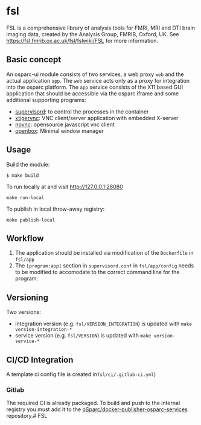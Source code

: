 # fsl

FSL is a comprehensive library of analysis tools for FMRI, MRI and DTI brain imaging data, created by the Analysis Group, FMRIB, Oxford, UK. See https://fsl.fmrib.ox.ac.uk/fsl/fslwiki/FSL for more information.

## Basic concept

An osparc-ui module consists of two services, a web proxy ```web``` and the actual application ```app```.  The ```web``` service acts only as a proxy for integration into the osparc platform. The ```app``` service consists of the X11 based GUI application that should be accessible via the osparc iframe and some additional supporting programs:
- [supervisord](http://supervisord.org/): to control the processes in the container
- [xtigervnc](https://tigervnc.org/): VNC client/server application with embedded X-server
- [novnc](https://novnc.com/info.html): opensource javascript vnc client
- [openbox](http://openbox.org/wiki/Main_Page): Minimal window manager

## Usage


Build the module:
```console
$ make build
```
To run locally at and visit http://127.0.0.1:28080
```console
make run-local
```
To publish in local throw-away registry:
```console
make publish-local
```

## Workflow

1. The application should be installed via modification of the ```Dockerfile``` in ```fsl/app```
2. The  ```[program:app]``` section in ```supervisord.conf``` in ```fsl/app/config```  needs to be modified to accomodate to the correct command line for the program.

## Versioning

Two versions:

- integration version (e.g. ```fsl/VERSION_INTEGRATION```) is updated with ``make version-integration-*``
- service version (e.g. ```fsl/VERSION```) is updated with ``make version-service-*``

## CI/CD Integration
A template ci config file is created in```fsl/ci/.gitlab-ci.yml```)

### Gitlab

The required CI is already packaged.
To build and push to the internal registry you must add it to the [oSparc/docker-publisher-osparc-services](https://git.speag.com/oSparc/docker-publisher-osparc-services) repository.# FSL
